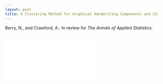 ```yaml
---
layout: post
title: A Clustering Method for Graphical Handwriting Components and Statistical Writership Analysis
---
```


Berry, N., and Crawford, A.. In review for *The Annals of Applied Statistics*.


<object data="{{ site.baseurl }}/images/BerryCrawford_ClusteringHandwriting.pdf" width="750px" height="750px">
    <embed src="{{ site.baseurl }}/images/BerryCrawford_ClusteringHandwriting.pdf">
    </embed>
</object>

